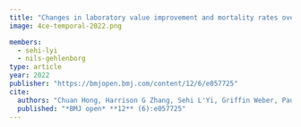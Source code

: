 ```yaml
---
title: "Changes in laboratory value improvement and mortality rates over the course of the pandemic: an international retrospective cohort study of hospitalised patients infected with SARS-CoV-2"
image: 4ce-temporal-2022.png

members:
  - sehi-lyi
  - nils-gehlenborg
type: article
year: 2022
publisher: "https://bmjopen.bmj.com/content/12/6/e057725"
cite:
  authors: "Chuan Hong, Harrison G Zhang, Sehi L'Yi, Griffin Weber, Paul Avillach, Bryce WQ Tan, Alba Gutiérrez-Sacristán, Clara-Lea Bonzel, Nathan P Palmer, Alberto Malovini, Valentina Tibollo, Yuan Luo, Meghan R Hutch, Molei Liu, Florence Bourgeois, Riccardo Bellazzi, Luca Chiovato, Fernando J Sanz Vidorreta, Trang T Le, Xuan Wang, William Yuan, Antoine Neuraz, Vincent Benoit, Bertrand Moal, Michele Morris, David A Hanauer, Sarah Maidlow, Kavishwar Wagholikar, Shawn Murphy, Hossein Estiri, Adeline Makoudjou, Patric Tippmann, Jeffery Klann, Robert W Follett, Nils Gehlenborg, Gilbert S Omenn, Zongqi Xia, Arianna Dagliati, Shyam Visweswaran, Lav P Patel, Danielle L Mowery, Emily R Schriver, Malarkodi Jebathilagam Samayamuthu, Ramakanth Kavuluru, Sara Lozano-Zahonero, Daniela Zöller, Amelia LM Tan, Byorn WL Tan, Kee Yuan Ngiam, John H Holmes, Petra Schubert, Kelly Cho, Yuk-Lam Ho, Brett K Beaulieu-Jones, Miguel Pedrera-Jiménez, Noelia García-Barrio, Pablo Serrano-Balazote, Isaac Kohane, Andrew South, Gabriel A Brat, T Cai"
  published: "*BMJ open* **12** (6):e057725"
---
```

